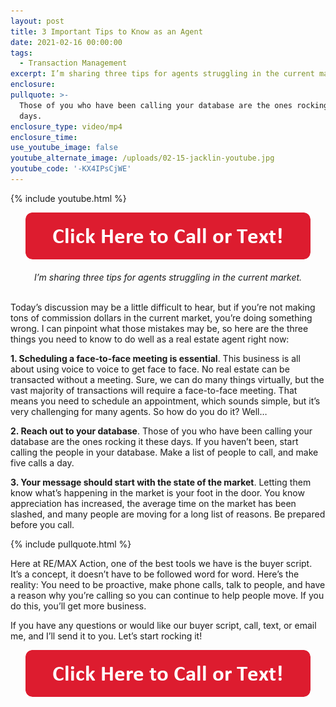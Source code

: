 ```yaml
---
layout: post
title: 3 Important Tips to Know as an Agent
date: 2021-02-16 00:00:00
tags:
  - Transaction Management
excerpt: I’m sharing three tips for agents struggling in the current market.
enclosure:
pullquote: >-
  Those of you who have been calling your database are the ones rocking it these
  days.
enclosure_type: video/mp4
enclosure_time:
use_youtube_image: false
youtube_alternate_image: /uploads/02-15-jacklin-youtube.jpg
youtube_code: '-KX4IPsCjWE'
---
```


{% include youtube.html %}

<center><a href="tel:6306382600"><img alt="" width="456" height="75" src="/uploads/click-here-to-call-or-text.png" /></a></center>

<center><br /><em>I&rsquo;m sharing three tips for agents struggling in the current market.</em></center>

<br>Today’s discussion may be a little difficult to hear, but if you’re not making tons of commission dollars in the current market, you’re doing something wrong. I can pinpoint what those mistakes may be, so here are the three things you need to know to do well as a real estate agent right now:

**1\. Scheduling a face-to-face meeting is essential**. This business is all about using voice to voice to get face to face. No real estate can be transacted without a meeting. Sure, we can do many things virtually, but the vast majority of transactions will require a face-to-face meeting. That means you need to schedule an appointment, which sounds simple, but it’s very challenging for many agents. So how do you do it? Well…

**2\. Reach out to your database**. Those of you who have been calling your database are the ones rocking it these days. If you haven’t been, start calling the people in your database. Make a list of people to call, and make five calls a day.

**3\. Your message should start with the state of the market**. Letting them know what’s happening in the market is your foot in the door. You know appreciation has increased, the average time on the market has been slashed, and many people are moving for a long list of reasons. Be prepared before you call.

{% include pullquote.html %}

Here at RE/MAX Action, one of the best tools we have is the buyer script. It’s a concept, it doesn’t have to be followed word for word. Here’s the reality: You need to be proactive, make phone calls, talk to people, and have a reason why you’re calling so you can continue to help people move. If you do this, you’ll get more business.

If you have any questions or would like our buyer script, call, text, or email me, and I’ll send it to you. Let’s start rocking it\!

<center><a href="tel:6306382600"><img alt="" width="456" height="75" src="/uploads/click-here-to-call-or-text.png" /></a></center>
